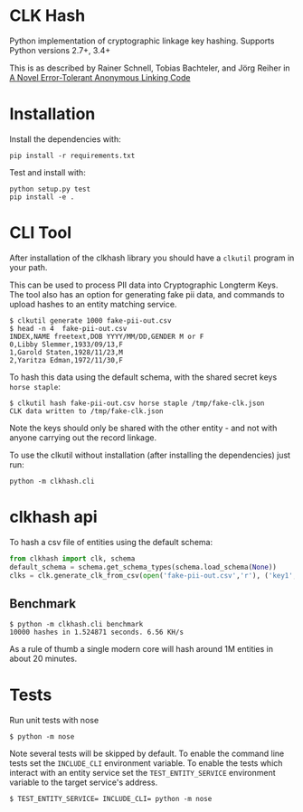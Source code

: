 # CLK Hash

Python implementation of cryptographic linkage key hashing. Supports Python versions 2.7+, 3.4+

This is as described by Rainer Schnell, Tobias Bachteler, and Jörg Reiher in
[A Novel Error-Tolerant Anonymous Linking Code](http://www.record-linkage.de/-download=wp-grlc-2011-02.pdf)


# Installation

Install the dependencies with:

    pip install -r requirements.txt


Test and install with:

    python setup.py test
    pip install -e .


# CLI Tool

After installation of the clkhash library you should have a `clkutil` program in your path.

This can be used to process PII data into Cryptographic Longterm Keys.
The tool also has an option for generating fake pii data, and commands to upload hashes to an entity matching service.

```
$ clkutil generate 1000 fake-pii-out.csv
$ head -n 4  fake-pii-out.csv
INDEX,NAME freetext,DOB YYYY/MM/DD,GENDER M or F
0,Libby Slemmer,1933/09/13,F
1,Garold Staten,1928/11/23,M
2,Yaritza Edman,1972/11/30,F
```
 
To hash this data using the default schema, with the shared secret keys `horse staple`:

    $ clkutil hash fake-pii-out.csv horse staple /tmp/fake-clk.json
    CLK data written to /tmp/fake-clk.json


Note the keys should only be shared with the other entity - and not with anyone carrying out 
the record linkage.

To use the clkutil without installation (after installing the dependencies) just run:

    python -m clkhash.cli

# clkhash api

To hash a csv file of entities using the default schema:

```python
from clkhash import clk, schema
default_schema = schema.get_schema_types(schema.load_schema(None))
clks = clk.generate_clk_from_csv(open('fake-pii-out.csv','r'), ('key1', 'key2'), default_schema)
```

## Benchmark

```
$ python -m clkhash.cli benchmark
10000 hashes in 1.524871 seconds. 6.56 KH/s
```

As a rule of thumb a single modern core will hash around 1M entities in about 20 minutes.


# Tests

Run unit tests with nose

```
$ python -m nose
```

Note several tests will be skipped by default. To enable the command
line tests set the  `INCLUDE_CLI` environment variable. To enable
the tests which interact with an entity service set the
`TEST_ENTITY_SERVICE` environment variable to the target service's 
address.

```
$ TEST_ENTITY_SERVICE= INCLUDE_CLI= python -m nose
```
